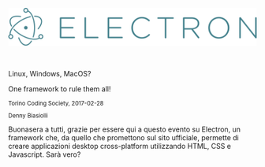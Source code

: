 ![Electron logo](slides/electron/images/electron_logo.svg)

&nbsp;

Linux, Windows, MacOS?

One framework to rule them all!

<small>

Torino Coding Society, 2017-02-28

Denny Biasiolli

</small>

<aside class="notes">
Buonasera a tutti, grazie per essere qui a questo evento su Electron, un framework che, da quello che promettono sul sito ufficiale, permette di creare applicazioni desktop cross-platform utilizzando HTML, CSS e Javascript. Sarà vero?
</aside>
